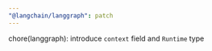 ```yaml
---
"@langchain/langgraph": patch
---
```


chore(langgraph): introduce `context` field and `Runtime` type
